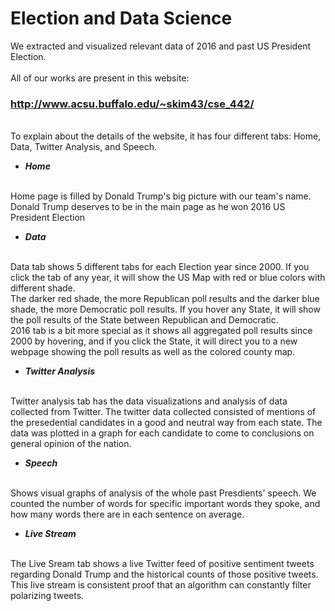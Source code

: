 # Election and Data Science
We extracted and visualized relevant data of 2016 and past US President Election. 
</br>
</br>
All of our works are present in this website: 
</br>
### http://www.acsu.buffalo.edu/~skim43/cse_442/
</br>
To explain about the details of the website, it has four different tabs: Home, Data, Twitter Analysis, and Speech.

- ***Home***
</br>
Home page is filled by Donald Trump's big picture with our team's name. Donald Trump deserves to be in the main page as he won 2016 US President Election


- ***Data***
</br>
Data tab shows 5 different tabs for each Election year since 2000. If you click the tab of any year, it will show the US Map with red or blue colors with different shade.
</br>The darker red shade, the more Republican poll results and the darker blue shade, the more Democratic poll results. If you hover any State, it will show the poll results of the State between Republican and Democratic.
</br>2016 tab is a bit more special as it shows all aggregated poll results since 2000 by hovering, and if you click the State, it will direct you to a new webpage showing the poll results as well as the colored county map.



- ***Twitter Analysis***
</br>
Twitter analysis tab has the data visualizations and analysis of data collected from Twitter. The twitter data collected consisted of mentions of the presedential candidates in a good and neutral way from each state. The data was plotted in a graph for each candidate to come to conclusions on general opinion of the nation.

- ***Speech***
</br>
Shows visual graphs of analysis of the whole past Presdients' speech. We counted the number of words for specific important words they spoke, and how many words there are in each sentence on average.


- ***Live Stream***
</br>
The Live Sream tab shows a live Twitter feed of positive sentiment tweets regarding Donald Trump and the historical counts of those positive tweets. This live stream is consistent proof that an algorithm can constantly filter polarizing tweets.
